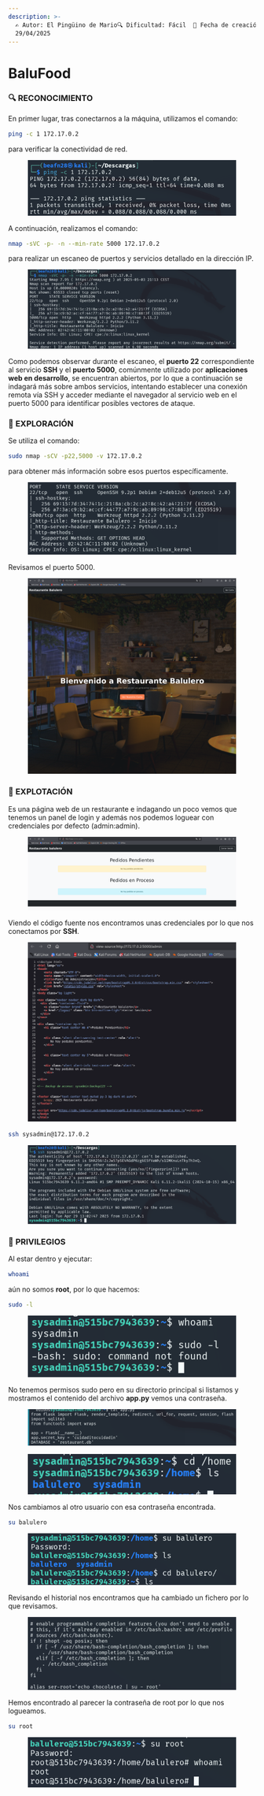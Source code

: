 ```yaml
---
description: >-
  ✍️ Autor: El Pingüino de Mario🔍 Dificultad: Fácil  📅 Fecha de creación:
  29/04/2025
---
```


# BaluFood

### 🔍 RECONOCIMIENTO

En primer lugar, tras conectarnos a la máquina, utilizamos el comando:

```bash
ping -c 1 172.17.0.2
```

para verificar la conectividad de red.

<figure><img src="../../.gitbook/assets/image (6) (1) (1) (1) (1) (1) (1) (1) (1) (1) (1) (1) (1) (1) (1) (1) (1).png" alt=""><figcaption></figcaption></figure>

A continuación, realizamos el comando:

```bash
nmap -sVC -p- -n --min-rate 5000 172.17.0.2
```

para realizar un escaneo de puertos y servicios detallado en la dirección IP.

<figure><img src="../../.gitbook/assets/image (1) (1) (1) (1) (1) (1) (1) (1) (1) (1) (1) (1) (1) (1) (1) (1) (1) (1) (1) (1) (1) (1) (1) (1) (1) (1) (1) (1) (1) (1) (1) (1).png" alt=""><figcaption></figcaption></figure>

Como podemos observar durante el escaneo, el **puerto 22** correspondiente al servicio **SSH** y el **puerto 5000**, comúnmente utilizado por **aplicaciones web en desarrollo**, se encuentran abiertos, por lo que a continuación se indagará más sobre ambos servicios, intentando establecer una conexión remota vía SSH y acceder mediante el navegador al servicio web en el puerto 5000 para identificar posibles vectores de ataque.

### 🔎 **EXPLORACIÓN**

Se utiliza el comando:

```bash
sudo nmap -sCV -p22,5000 -v 172.17.0.2
```

para obtener más información sobre esos puertos específicamente.

<figure><img src="../../.gitbook/assets/image (2) (1) (1) (1) (1) (1) (1) (1) (1) (1) (1) (1) (1) (1) (1) (1) (1) (1) (1) (1) (1) (1) (1) (1) (1) (1) (1) (1) (1) (1) (1).png" alt=""><figcaption></figcaption></figure>

Revisamos el puerto 5000.

<figure><img src="../../.gitbook/assets/image (3) (1) (1) (1) (1) (1) (1) (1) (1) (1) (1) (1) (1) (1) (1) (1) (1) (1) (1) (1) (1) (1) (1) (1) (1) (1) (1) (1) (1) (1).png" alt=""><figcaption></figcaption></figure>

### 🚀 **EXPLOTACIÓN**

Es una página web de un restaurante e indagando un poco vemos que tenemos un panel de login y además nos podemos loguear con credenciales por defecto (admin:admin).

<figure><img src="../../.gitbook/assets/image (4) (1) (1) (1) (1) (1) (1) (1) (1) (1) (1) (1) (1) (1) (1) (1) (1) (1) (1) (1) (1) (1) (1) (1) (1) (1).png" alt=""><figcaption></figcaption></figure>

Viendo el código fuente nos encontramos unas credenciales por lo que nos conectamos por **SSH**.

<figure><img src="../../.gitbook/assets/image (5) (1) (1) (1) (1) (1) (1) (1) (1) (1) (1) (1) (1) (1) (1) (1) (1) (1) (1) (1) (1) (1) (1).png" alt=""><figcaption></figcaption></figure>

```bash
ssh sysadmin@172.17.0.2
```

<figure><img src="../../.gitbook/assets/image (6) (1) (1) (1) (1) (1) (1) (1) (1) (1) (1) (1) (1) (1) (1) (1) (1) (1).png" alt=""><figcaption></figcaption></figure>

### 🔐 **PRIVILEGIOS**

Al estar dentro y ejecutar:

```bash
whoami
```

aún no somos **root**, por lo que hacemos:

```bash
sudo -l
```

<figure><img src="../../.gitbook/assets/image (7) (1) (1) (1) (1) (1) (1) (1) (1) (1) (1) (1) (1) (1) (1) (1) (1).png" alt=""><figcaption></figcaption></figure>

No tenemos permisos sudo pero en su directorio principal si listamos y mostramos el contenido del archivo **app.py** vemos una contraseña.

<figure><img src="../../.gitbook/assets/image (1339).png" alt=""><figcaption></figcaption></figure>

<figure><img src="../../.gitbook/assets/image (1340).png" alt=""><figcaption></figcaption></figure>

Nos cambiamos al otro usuario con esa contraseña encontrada.

```bash
su balulero
```

<figure><img src="../../.gitbook/assets/image (1341).png" alt=""><figcaption></figcaption></figure>

Revisando el historial nos encontramos que ha cambiado un fichero por lo que revisamos.

<figure><img src="../../.gitbook/assets/image (1342).png" alt=""><figcaption></figcaption></figure>

Hemos encontrado al parecer la contraseña de root por lo que nos logueamos.

```bash
su root
```

<figure><img src="../../.gitbook/assets/image (1343).png" alt=""><figcaption></figcaption></figure>
